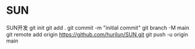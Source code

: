 # SUN
SUN开发
git init
git add .
git commit -m "initial commit"
git branch -M main
git remote add origin https://github.com/hurilun/SUN.git
git push -u origin main
